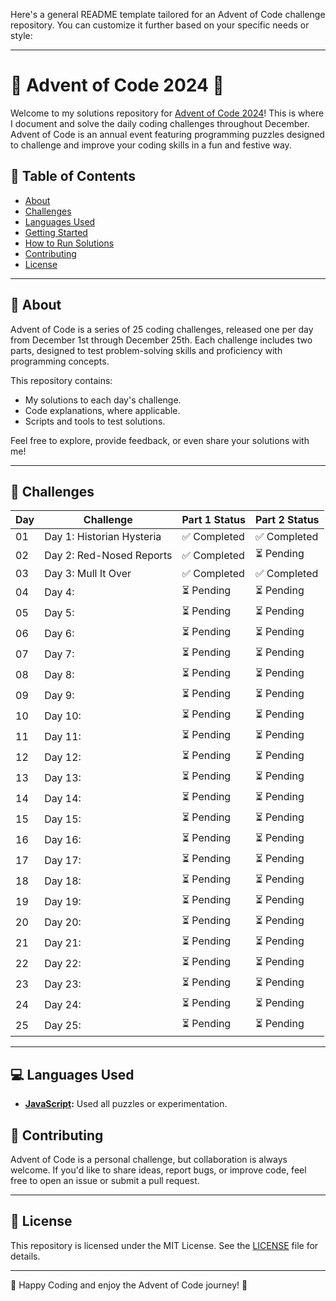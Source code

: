 Here's a general README template tailored for an Advent of Code challenge repository. You can customize it further based on your specific needs or style:

---

# 🎄 Advent of Code 2024 🎄

Welcome to my solutions repository for [Advent of Code 2024](https://adventofcode.com/2024)! This is where I document and solve the daily coding challenges throughout December. Advent of Code is an annual event featuring programming puzzles designed to challenge and improve your coding skills in a fun and festive way.

## 📖 Table of Contents
- [About](#about)
- [Challenges](#challenges)
- [Languages Used](#languages-used)
- [Getting Started](#getting-started)
- [How to Run Solutions](#how-to-run-solutions)
- [Contributing](#contributing)
- [License](#license)

---

## 🎯 About

Advent of Code is a series of 25 coding challenges, released one per day from December 1st through December 25th. Each challenge includes two parts, designed to test problem-solving skills and proficiency with programming concepts.

This repository contains:
- My solutions to each day's challenge.
- Code explanations, where applicable.
- Scripts and tools to test solutions.

Feel free to explore, provide feedback, or even share your solutions with me!

---

## 📅 Challenges

| Day | Challenge | Part 1 Status | Part 2 Status |  
|-----|-----------|---------------|---------------|  
| 01  | Day 1: Historian Hysteria | ✅ Completed  | ✅ Completed  |  
| 02  | Day 2: Red-Nosed Reports | ✅ Completed  | ⏳ Pending |  
| 03  | Day 3: Mull It Over| ✅ Completed | ✅ Completed  |
| 04  | Day 4: | ⏳ Pending | ⏳ Pending |
| 05  | Day 5: | ⏳ Pending | ⏳ Pending |
| 06  | Day 6: | ⏳ Pending | ⏳ Pending |
| 07  | Day 7: | ⏳ Pending | ⏳ Pending |
| 08  | Day 8: | ⏳ Pending | ⏳ Pending |
| 09  | Day 9: | ⏳ Pending | ⏳ Pending |
| 10  | Day 10: | ⏳ Pending | ⏳ Pending |
| 11  | Day 11: | ⏳ Pending | ⏳ Pending |
| 12  | Day 12: | ⏳ Pending | ⏳ Pending |
| 13  | Day 13: | ⏳ Pending | ⏳ Pending |
| 14  | Day 14: | ⏳ Pending | ⏳ Pending |
| 15  | Day 15: | ⏳ Pending | ⏳ Pending |
| 16  | Day 16: | ⏳ Pending | ⏳ Pending |
| 17  | Day 17: | ⏳ Pending | ⏳ Pending |
| 18  | Day 18: | ⏳ Pending | ⏳ Pending |
| 19  | Day 19: | ⏳ Pending | ⏳ Pending |
| 20  | Day 20: | ⏳ Pending | ⏳ Pending |
| 21  | Day 21: | ⏳ Pending | ⏳ Pending |
| 22  | Day 22: | ⏳ Pending | ⏳ Pending |
| 23  | Day 23: | ⏳ Pending | ⏳ Pending |
| 24  | Day 24: | ⏳ Pending | ⏳ Pending |
| 25  | Day 25: | ⏳ Pending | ⏳ Pending |  

---

## 💻 Languages Used

- **[JavaScript](https://developer.mozilla.org/en-US/docs/Web/JavaScript):** Used all puzzles or experimentation.


## 🤝 Contributing

Advent of Code is a personal challenge, but collaboration is always welcome. If you'd like to share ideas, report bugs, or improve code, feel free to open an issue or submit a pull request.

---

## 📜 License

This repository is licensed under the MIT License. See the [LICENSE](LICENSE) file for details.

---

🎅 Happy Coding and enjoy the Advent of Code journey! 🚀